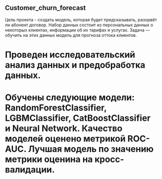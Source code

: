 ## Customer_churn_forecast

Цель проекта - создать модель, которая будет предсказывать, разорвёт ли абонент договор. Набор данных состоит из персональных данных о некоторых клиентах, информации об их тарифах и услугах. Задача — обучить на этих данных модель для прогноза оттока клиентов.
# Проведен исследовательский анализ данных и предобработка данных.
# Обучены следующие модели: RandomForestClassifier, LGBMClassifier, CatBoostClassifier и Neural Network. Качество моделей оценено метрикой ROC-AUC. Лучшая модель по значению метрики оценина на кросс-валидации.
